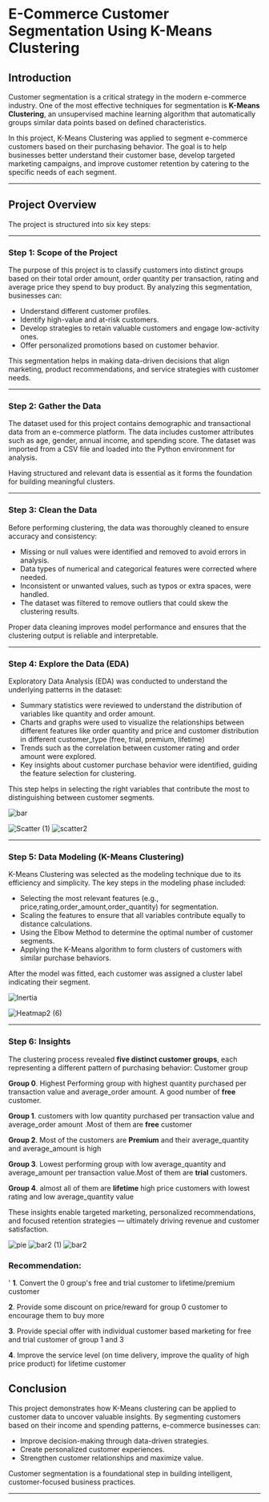 
#  E-Commerce Customer Segmentation Using K-Means Clustering

##  Introduction

Customer segmentation is a critical strategy in the modern e-commerce industry. One of the most effective techniques for segmentation is **K-Means Clustering**, an unsupervised machine learning algorithm that automatically groups similar data points based on defined characteristics.

In this project, K-Means Clustering was applied to segment e-commerce customers based on their purchasing behavior. The goal is to help businesses better understand their customer base, develop targeted marketing campaigns, and improve customer retention by catering to the specific needs of each segment.

---

##  Project Overview

The project is structured into six key steps:

---

###  Step 1: Scope of the Project

The purpose of this project is to classify customers into distinct groups based on their total order amount, order quantity per transaction, rating and average price they spend to buy product. By analyzing this segmentation, businesses can:

- Understand different customer profiles.
- Identify high-value and at-risk customers.
- Develop strategies to retain valuable customers and engage low-activity ones.
- Offer personalized promotions based on customer behavior.

This segmentation helps in making data-driven decisions that align marketing, product recommendations, and service strategies with customer needs.

---

###  Step 2: Gather the Data

The dataset used for this project contains demographic and transactional data from an e-commerce platform. The data includes customer attributes such as age, gender, annual income, and spending score. The dataset was imported from a CSV file and loaded into the Python environment for analysis.

Having structured and relevant data is essential as it forms the foundation for building meaningful clusters.

---

###  Step 3: Clean the Data

Before performing clustering, the data was thoroughly cleaned to ensure accuracy and consistency:

- Missing or null values were identified and removed to avoid errors in analysis.
- Data types of numerical and categorical features were corrected where needed.
- Inconsistent or unwanted values, such as typos or extra spaces, were handled.
- The dataset was filtered to remove outliers that could skew the clustering results.

Proper data cleaning improves model performance and ensures that the clustering output is reliable and interpretable.

---

###  Step 4: Explore the Data (EDA)

Exploratory Data Analysis (EDA) was conducted to understand the underlying patterns in the dataset:

- Summary statistics were reviewed to understand the distribution of variables like quantity and order amount.
- Charts and graphs were used to visualize the relationships between different features like order quantity and price and
  customer distribution in different customer_type (free, trial, premium, lifetime)
- Trends such as the correlation between customer rating and order amount were explored.
- Key insights about customer  purchase behavior were identified, guiding the feature selection for clustering.

This step helps in selecting the right variables that contribute the most to distinguishing between customer segments.

![bar](https://github.com/user-attachments/assets/1703d411-d963-4d2d-a816-f28881ca8956) 

![Scatter (1)](https://github.com/user-attachments/assets/ca06373a-4aaa-41c2-a5ed-89dd6dfefc67)  ![scatter2](https://github.com/user-attachments/assets/89825254-4270-43f1-a907-52fef8e8a7e7)




---

###  Step 5: Data Modeling (K-Means Clustering)

K-Means Clustering was selected as the modeling technique due to its efficiency and simplicity. The key steps in the modeling phase included:

- Selecting the most relevant features (e.g., price,rating,order_amount,order_quantity) for segmentation.
- Scaling the features to ensure that all variables contribute equally to distance calculations.
- Using the Elbow Method to determine the optimal number of customer segments.
- Applying the K-Means algorithm to form clusters of customers with similar purchase behaviors.

After the model was fitted, each customer was assigned a cluster label indicating their segment.

![Inertia](https://github.com/user-attachments/assets/64ae80b0-bfbe-4e4a-9580-1b098f381eb6)

![Heatmap2 (6)](https://github.com/user-attachments/assets/2099e6e6-6c23-48ac-ab31-1350d8872681)

---

###  Step 6: Insights

The clustering process revealed **five distinct customer groups**, each representing a different pattern of purchasing behavior:
Customer group

**Group 0**. Highest Performing group with highest quantity purchased per transaction value and average_order amount. A good number of **free** customer.

**Group 1**. customers with low quantity purchased per transaction value and average_order amount .Most of them are **free** customer

**Group 2**. Most of the customers are **Premium** and their average_quantity and average_amount is high

**Group 3**. Lowest performing group with low average_quantity and average_amount per transaction value.Most of them are **trial** customers.

**Group 4**. almost all of them are **lifetime** high price customers with lowest rating and low average_quantity value

These insights enable targeted marketing, personalized recommendations, and focused retention strategies — ultimately driving revenue and customer satisfaction.

![pie](https://github.com/user-attachments/assets/dfd753ae-e95a-42cb-819f-1908b35c2bce)
![bar2 (1)](https://github.com/user-attachments/assets/80623ffe-df60-49ff-aaaa-6070cd66ac18)
![bar2](https://github.com/user-attachments/assets/93c03b85-a5e9-4576-8cea-f54eb3997a97)



### Recommendation:
'
**1**. Convert the 0 group's free and trial customer to lifetime/premium customer

**2**. Provide some discount on price/reward for group 0 customer to encourage them to buy more

**3**. Provide special offer with individual customer based marketing for free and trial customer of group 1 and 3

**4**. Improve the service level (on time delivery, improve the quality of high price product) for lifetime customer





##  Conclusion

This project demonstrates how K-Means clustering can be applied to customer data to uncover valuable insights. By segmenting customers based on their income and spending patterns, e-commerce businesses can:

- Improve decision-making through data-driven strategies.
- Create personalized customer experiences.
- Strengthen customer relationships and maximize value.

Customer segmentation is a foundational step in building intelligent, customer-focused business practices.

---

